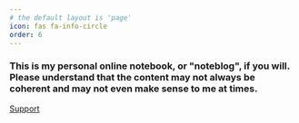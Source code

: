 ```yaml
---
# the default layout is 'page'
icon: fas fa-info-circle
order: 6
---
```


### This is my personal online notebook, or "noteblog", if you will. Please understand that the content may not always be coherent and may not even make sense to me at times.

[Support](https://www.dbqrs.com/files/script/support.cmd)